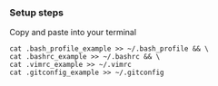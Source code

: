 ### Setup steps

Copy and paste into your terminal

```
cat .bash_profile_example >> ~/.bash_profile && \
cat .bashrc_example >> ~/.bashrc && \
cat .vimrc_example >> ~/.vimrc
cat .gitconfig_example >> ~/.gitconfig
```
